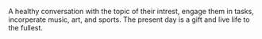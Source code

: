 A healthy conversation with the topic of their intrest, engage them in tasks, incorperate music,
art, and sports. The present day is a gift and live life to the fullest.